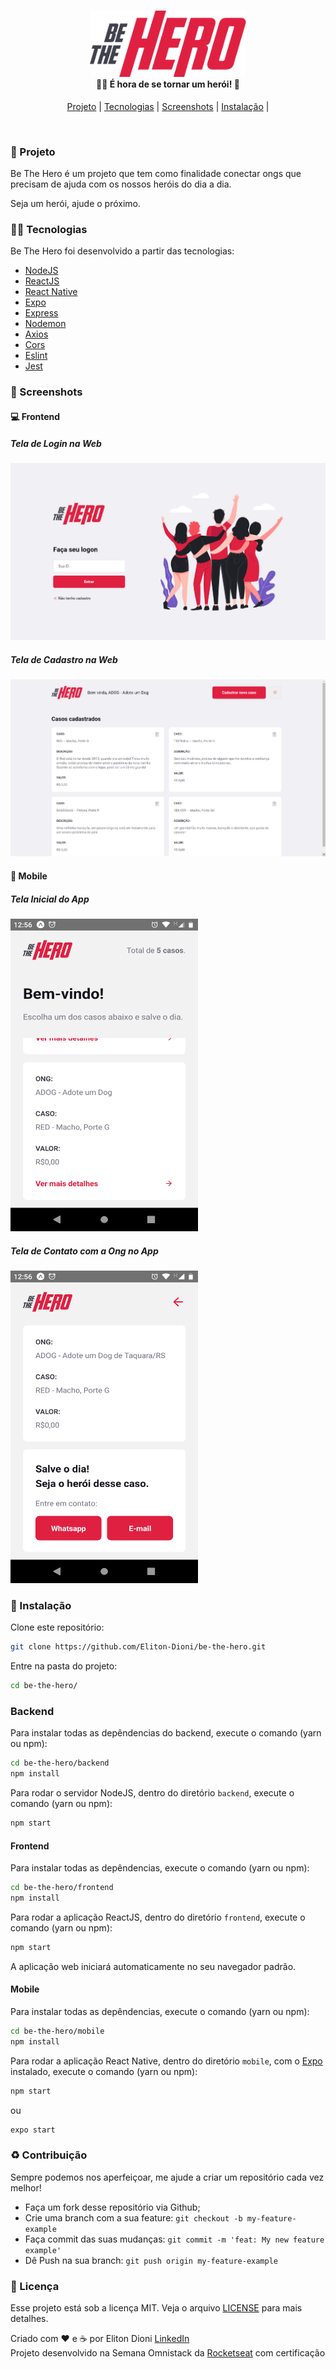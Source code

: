 #

<h4 align="center">
  <img src="./images/logo.png" width="250px" /><br>
  <b>🦸‍♂️ É hora de se tornar um herói! 🦸</b>
</h4>

<p align="center">
  <a href="#-projeto">Projeto</a> |
  <a href="#-tecnologias">Tecnologias</a> |
  <a href="#-screenshots">Screenshots</a> |
  <a href="#-instalação">Instalação</a>   |
</p>

<br>

### 🚀 Projeto

Be The Hero é um projeto que tem como finalidade conectar ongs que precisam de ajuda com os nossos heróis do dia a dia.

Seja um herói, ajude o próximo.

### 👨‍💻 Tecnologias  

Be The Hero foi desenvolvido a partir das tecnologias:

* [NodeJS](https://nodejs.org/pt-br/)
* [ReactJS](https://reactjs.org)
* [React Native](https://facebook.github.io/react-native/)
* [Expo](https://expo.io/)
* [Express](https://expressjs.com/pt-br/)
* [Nodemon](https://www.npmjs.com/package/nodemon)
* [Axios](https://www.npmjs.com/package/axios)
* [Cors](https://www.npmjs.com/package/cors)
* [Eslint](https://www.npmjs.com/package/eslint)
* [Jest](https://www.npmjs.com/package/jest)

### 📸 Screenshots

#### 💻 Frontend

##### Tela de Login na Web

![telaLogin](./images/telaLogin.png)

##### Tela de Cadastro na Web

![telaCadastro](./images/telaCadastro.png)

#### 📱 Mobile

##### Tela Inicial do App

<img src="./images/telaInicio.png" width="300px" height="500"/><br>

##### Tela de Contato com a Ong no App

<img src="./images/telaContato.png" width="300px" height="500"/><br>

### 💾 Instalação

Clone este repositório:

```bash
git clone https://github.com/Eliton-Dioni/be-the-hero.git
```

Entre na pasta do projeto:

```bash
cd be-the-hero/
```

### Backend

Para instalar todas as depêndencias do backend, execute o comando (yarn ou npm):

```bash
cd be-the-hero/backend
npm install
```

Para rodar o servidor NodeJS, dentro do diretório `backend`, execute o comando (yarn ou npm):

```bash
npm start
```

#### Frontend

Para instalar todas as depêndencias, execute o comando (yarn ou npm):

```bash
cd be-the-hero/frontend
npm install
```

Para rodar a aplicação ReactJS, dentro do diretório `frontend`, execute o comando (yarn ou npm):

```bash
npm start
```

A aplicação web iniciará automaticamente no seu navegador padrão.

#### Mobile

Para instalar todas as depêndencias, execute o comando (yarn ou npm):

```bash
cd be-the-hero/mobile
npm install
```

Para rodar a aplicação React Native, dentro do diretório `mobile`, com o [Expo](https://expo.io/) instalado, execute o comando (yarn ou npm):

```bash
npm start
```

ou

```bash
expo start
```

### ♻️ Contribuição

Sempre podemos nos aperfeiçoar, me ajude a criar um repositório cada vez melhor!

* Faça um fork desse repositório via Github;
* Crie uma branch com a sua feature: `git checkout -b my-feature-example`
* Faça commit das suas mudanças: `git commit -m 'feat: My new feature example'`
* Dê Push na sua branch: `git push origin my-feature-example`

### 📝 Licença

Esse projeto está sob a licença MIT. Veja o arquivo [LICENSE](./LICENSE.md) para mais detalhes.

Criado com ❤️ e ☕ por Eliton Dioni [LinkedIn](https://www.linkedin.com/in/eliton-dioni-9628a0104/)
<br>
Projeto desenvolvido na Semana Omnistack da [Rocketseat](https://rocketseat.com.br/) com certificação

